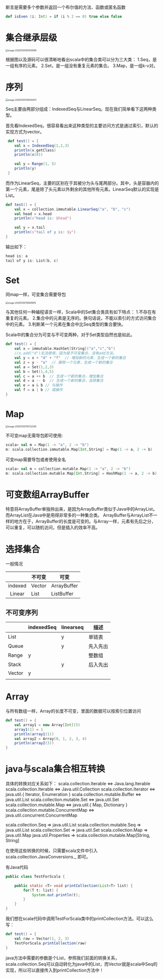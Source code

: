 断言是需要多个参数并返回一个布尔值的方法、函数或匿名函数

```scala
def isEven (i: Int) = if (i % 2 == 0) true else false
```

# 集合继承层级

<img src="../../../../../Library/Application Support/typora-user-images/image-20200130100510589.png" alt="image-20200130100510589" style="zoom:50%;" />

根据图以及源码可以很清晰地看出scala中的集合类可以分为三大类： 
1.Seq，是一组有序的元素。 
2.Set，是一组没有重复元素的集合。 
3.Map，是一组k-v对。

# 序列

<img src="../../../../../Library/Application Support/typora-user-images/image-20200130110500470.png" alt="image-20200130110500470" style="zoom:50%;" />

Seq主要由两部分组成：IndexedSeq与LinearSeq。现在我们简单看下这两种类型。

首先看IndexedSeq，很容易看出来这种类型的主要访问方式是通过索引，默认的实现方式为vector。

```scala
 def test() = {
    val x = IndexedSeq(1,2,3)
    println(x.getClass)
    println(x(0))
 
    val y = Range(1, 5)
    println(y)
 }
```

而作为LinearSeq，主要的区别在于其被分为头与尾两部分。其中，头是容器内的第一个元素，尾是除了头元素以外剩余的其他所有元素。LinearSeq默认的实现是List。

```scala
def test() = {
    val x = collection.immutable.LinearSeq("a", "b", "c")
    val head = x.head
    println(s"head is: $head")
 
    val y = x.tail
    println(s"tail of y is: $y")
}
```

输出如下：

```scala
head is: a
tail of y is: List(b, c)
```

# Set

同map一样，可变集合需要导包

<img src="../../../../../Library/Application Support/typora-user-images/image-20200130110945815.png" alt="image-20200130110945815" style="zoom:50%;" />

与其他任何一种编程语言一样，Scala中的Set集合类具有如下特点： 
1.不存在有重复的元素。 
2.集合中的元素是无序的。换句话说，不能以索引的方式访问集合中的元素。 
3.判断某一个元素在集合中比Seq类型的集合要快。

Scala中的集合分为可变与不可变两种，对于Set类型自然也是如此。

```scala
def test() = {
    val x = immutable.HashSet[String]("a","c","b")
    //x.add("d")无法使用，因为是不可变集合，没有add方法。
    val y = x + "d" + "f"  // 增加新的元素，生成一个新的集合
    val z = y - "a"  // 删除一个元素，生成一个新的集合
    val a = Set(1,2,3)
    val b = Set(1,4,5)
    val c = a ++ b  // 生成一个新的集合，增加集合
    val d = a -- b  // 生成一个新的集合，去除集合
    val e = a & b // 与操作
    val f = a | b // 或操作
}
```



# Map

<img src="../../../../../Library/Application Support/typora-user-images/image-20200130110722248.png" alt="image-20200130110722248" style="zoom:50%;" />

不可变map无需导包即可使用:

```scala
scala> val m = Map(1 -> "a", 2 -> "b")
m: scala.collection.immutable.Map[Int,String] = Map(1 -> a, 2 -> b)
```

可变map需要导包或者使用全名

```scala
scala> val m = collection.mutable.Map(1 -> "a", 2 -> "b")
m: scala.collection.mutable.Map[Int,String] = HashMap(1 -> a, 2 -> b)
```

# 可变数组ArrayBuffer

特意将ArrayBuffer单独拎出来，是因为ArrayBuffer类似于Java中的ArrayList。而ArrayList在Java中是用得非常多的一种集合类。 
ArrayBuffer与ArrayList不一样的地方在于，ArrayBuffer的长度是可变的。与Array一样，元素有先后之分，可以重复，可以随机访问，但是插入的效率不高。



# 选择集合

一般情况

|         | 不可变 | 可变        |
| :-----: | ------ | ----------- |
| indexed | Vector | ArrayBuffer |
| Linear  | List   | ListBuffer  |

## 不可变序列

|        | indexedSeq | linearseq | 描述     |
| ------ | ---------- | --------- | -------- |
| List   |            | y         | 单链表   |
| Queue  |            | y         | 先入先出 |
| Range  | y          |           | 整数组   |
| Stack  |            | y         | 后入先出 |
| Vector | y          |           |          |
|        |            |           |          |

# Array

与所有数组一样，Array的长度不可变，里面的数据可以按索引位置访问

```scala
def test() = {
    val array1 = new Array[Int](5)
    array1(1) = 1
    println(array1(1))
    val array2 = Array(0, 1, 2, 3, 4)
    println(array2(3))
}
```

# java与scala集合相互转换

具体的转换对应关系如下： 
scala.collection.Iterable <=> Java.lang.Iterable 
scala.collection.Iterable <=> Java.util.Collection 
scala.collection.Iterator <=> java.util.{ Iterator, Enumeration } 
scala.collection.mutable.Buffer <=> java.util.List 
scala.collection.mutable.Set <=> java.util.Set 
scala.collection.mutable.Map <=> java.util.{ Map, Dictionary } 
scala.collection.mutable.ConcurrentMap <=> java.util.concurrent.ConcurrentMap

scala.collection.Seq => java.util.List 
scala.collection.mutable.Seq => java.util.List 
scala.collection.Set => java.util.Set 
scala.collection.Map => java.util.Map 
java.util.Properties => scala.collection.mutable.Map[String, String]

在使用这些转换的时候，只需要scala文件中引入scala.collection.JavaConversions._ 即可。

有Java代码

```java
public class TestForScala {
 
    public static <T> void printCollection(List<T> list) {
        for(T t: list) {
            System.out.println(t);
        }
    }
}
```

我们想在scala代码中调用TestForScala类中的printCollection方法。可以这么写：

```scala
def test() = {
    val raw = Vector(1, 2, 3)
    TestForScala.printCollection(raw)
}
```

java方法中需要的参数是个List，参照我们前面的转换关系，scala.collection.Seq可以自动转化为java中的List，而Vector就是scala中Seq的实现，所以可以直接传入到printCollection方法中！
